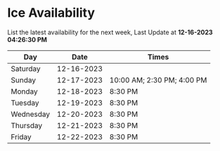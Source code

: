 # Ice Availability

List the latest availability for the next week, Last Update at **12-16-2023 04:26:30 PM**

| Day         | Date        | Times       |
| ----------- | ----------- | ----------- |
|Saturday|12-16-2023||
|Sunday|12-17-2023|10:00 AM; 2:30 PM; 4:00 PM|
|Monday|12-18-2023|8:30 PM|
|Tuesday|12-19-2023|8:30 PM|
|Wednesday|12-20-2023|8:30 PM|
|Thursday|12-21-2023|8:30 PM|
|Friday|12-22-2023|8:30 PM|
